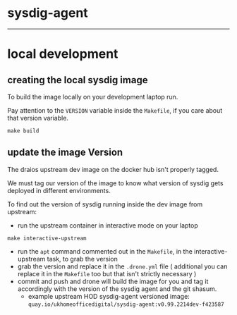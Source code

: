 # sysdig-agent

---

# local development

## creating the local sysdig image
To build the image locally on your development laptop run.

Pay attention to the `VERSION` variable inside the `Makefile`, if you care about that version variable.
```
make build
```

## update the image Version
The draios upstream dev image on the docker hub isn't properly tagged.

We must tag our version of the image to know what version of sysdig gets deployed in different environments.

To find out the version of sysdig running inside the dev image from upstream:

- run the upstream container in interactive mode on your laptop
```
make interactive-upstream
```
- run the `apt` command commented out in the `Makefile`, in the interactive-upstream task, to grab the version
- grab the version and replace it in the `.drone.yml` file ( additional you can replace it in the `Makefile` too but that isn't strictly necessary )
- commit and push and drone will build the image for you and tag it accordingly with the version of the sysdig agent and the git shasum.
  - example upstream HOD sysdig-agent versioned image: `quay.io/ukhomeofficedigital/sysdig-agent:v0.99.2214dev-f423587`
